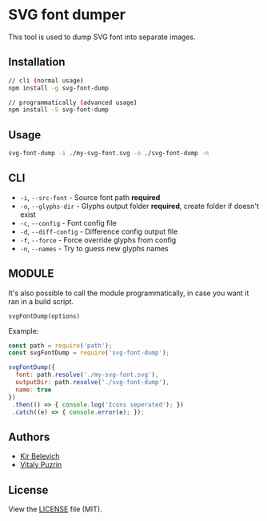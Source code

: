 SVG font dumper
===============

This tool is used to dump SVG font into separate images.

Installation
-------
```bash
// cli (normal usage)
npm install -g svg-font-dump

// programmatically (advanced usage)
npm install -S svg-font-dump
```

Usage
-------
```bash
svg-font-dump -i ./my-svg-font.svg -o ./svg-font-dump -n
```
CLI
-------
- `-i`, `--src-font` - Source font path **required**
- `-o`, `--glyphs-dir` - Glyphs output folder **required**, create folder if doesn't exist
- `-c`, `--config` - Font config file
- `-d`, `--diff-config` - Difference config output file
- `-f`, `--force` - Force override glyphs from config
- `-n`, `--names` - Try to guess new glyphs names

MODULE
-------
It's also possible to call the module programmatically, in case you want it ran in a build script.

`svgFontDump(options)`

Example:

```javascript
const path = require('path');
const svgFontDump = require('svg-font-dump');

svgFontDump({
  font: path.resolve('./my-svg-font.svg'),
  outputDir: path.resolve('./svg-font-dump'),
  name: true
})
 .then(() => { console.log('Icons seperated'); })
 .catch((e) => { console.error(e); });
```

Authors
-------

- [Kir Belevich](https://github.com/deepsweet)
- [Vitaly Puzrin](https://github.com/puzrin)


License
-------
View the [LICENSE](https://github.com/fontello/svg-font-dump/blob/master/LICENSE) file
(MIT).
